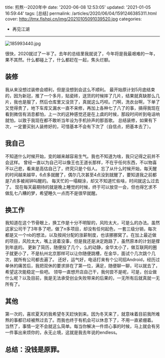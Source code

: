 title: 煎熬--2020年中
date: '2020-06-08 12:53:05'
updated: '2021-01-05 16:59:44'
tags: [总结]
permalink: /articles/2020/06/04/1591246385311.html
cover: http://tmx.fishpi.cn/img/20210105091039520.jpg
categories: 
- 再见江湖
---
![185993440.jpg](http://tmx.fishpi.cn/img/20210105091039520.jpg)

很快，2020就过了一半了。去年的总结里我就说了，今年将是我最艰难的一年，果不其然。什么都碰上了，什么都赶在一起，焦头烂额。

## 装修

我从来没想过装修会顺利，但是没想到会这么不顺利。
最开始原计划5月底结束的，因为新冠，推了一个多月，贴瓷砖，送货的时候摔了几片，结果就真缺那么几片，我也是服了，然后仓库里又没货了，真就这么巧呗。门啊，洗衣台啊，下单了又觉得贵了，地下车库又漏水一直不来修，再加上各种七了八了的事，搞得我现在看到微信有消息都怕，上一次的这种感觉还是在上虞的时候，那段时间听到电话响就怕，以致于我现在都不敢听当年设为手机铃声的那首歌。
总结装修，如果有下次，一定要买别人装修好的，可惜基本不会有下次了（自信点，把基本去了）。

## 我自己

不知道什么时候开始，变的越来越容易生气。我也不知道为啥，我只记得之前并不会这样。
曾经一直以为自己可以像王也王道长那样，不在乎任何东西，不以物喜不以己悲，看来是高估自己了，终究只是个俗人。
忘了从什么时候开始，每天醒的时间越来越早，6点多就醒了，偶尔几次甚至4点没到就醒了，要知道我之前都是7点多被闹钟叫醒的。
每天忙的一塌糊涂，却又不知道忙些啥，时间就这么过去了。
现在每天最期待的就是晚上睡觉的时候，终于可以放空一会，但也得乞求不做乱七八糟的梦，希望睡久一点而不是很早就醒。

## 换工作

我知道在这个节骨眼上，换工作是十分不明智的，风险太大，可是么的办法。虽然这家公司干了3年多了吧，做了n多项目，却没有任何起色，一套三级分销，每次都是又一个nb的想法，以及按闹分配的涨薪制度，也该挪挪窝了。在加上最近做的项目，风险太大，嘴上说着没事，但是我还是决定跑路了，虽然原本的计划是撑到年底的。
更新了简历，随便投了几个，么的动静，金华太小了，做互联网的圈子就更小了，不是杭州北京那样可以让你随便跳槽，在金华，面试个几次跳个几次，就所有公司都去遍了。
还好，运气好，电话打来有个公司招Android，经历过单休的痛苦后，我把双休的要求排在了第一位，满足，随便聊一聊，可以就去了，希望这次能稳定一些吧。
领导一直想开店自己干，我何尝不是呢，可是，创业做什么呢？以及目前，我是无法承受创业失败带来的后果的，一无所有后就真就一无所有了。

## 其他

第一次的，喜欢夏天的我希望冬天赶快到来。因为冬天来了，就意味着目前我所难熬的事都已经被熬过去了。而我也终于有机会可以休息下了，不用一直紧绷着。
当然了，事情一定不会就这么简单。每当你解决一件烦心事的时候，马上就会有另一件事出来烦你的，永无止境，这就是我去年说的endless。

## 总结：没钱是原罪。

